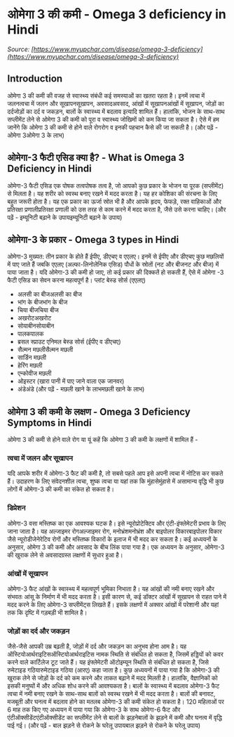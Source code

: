 # ओमेगा 3 की कमी - Omega 3 deficiency in Hindi
_Source: [https://www.myupchar.com/disease/omega-3-deficiency](https://www.myupchar.com/disease/omega-3-deficiency)_

## Introduction
ओमेगा 3 की कमी की वजह से स्वास्थ्य संबंधी कई समस्याओं का खतरा रहता है। इनमें त्वचा में जलनत्वचा में जलन और सूखापनसूखापन, अवसादअवसाद, आंखों में सूखापनआंखों में सूखापन, जोड़ों का दर्दजोड़ों का दर्द व जकड़न, बालों के स्वास्थ्य में बदलाव इत्यादि शामिल हैं। हालांकि, भोजन के साथ-साथ सप्लीमेंट लेने से ओमेगा 3 की कमी को पूरा व स्वास्थ्य जोखिमों को कम किया जा सकता है। ऐसे में हम जानेंगे कि ओमेगा 3 की कमी से होने वाले रोगरोग व इनकी पहचान कैसे की जा सकती है।
(और पढ़ें - ओमेगा 3ओमेगा 3 के लाभ)

## ओमेगा-3 फैटी एसिड क्या है? - What is Omega 3 Deficiency in Hindi
ओमेगा-3 फैटी एसिड एक पोषक तत्वपोषक तत्व है, जो आपको कुछ प्रकार के भोजन या पूरक (सप्लीमेंट) से मिलता है। यह शरीर को स्वस्थ बनाए रखने में मदद करता है। यह हर कोशिका की संरचना के लिए बहुत जरूरी होता है। यह एक प्रकार का ऊर्जा स्रोत भी है और आपके हृदय, फेफड़े, रक्त वाहिकाओं और प्रतिरक्षा प्रणालीप्रतिरक्षा प्रणाली को उस तरह से काम करने में मदद करता है, जैसे उसे करना चाहिए।
(और पढ़ें - इम्यूनिटी बढ़ाने के उपायइम्यूनिटी बढ़ाने के उपाय)

## ओमेगा-3 के प्रकार - Omega 3 types in Hindi
ओमेगा-3 मुख्यत: तीन प्रकार के होते हैं ईपीए, डीएचए व एएलए। इनमें से ईपीए और डीएचए कुछ मछलियों में पाए जाते हैं जबकि एएलए (अल्फा-लिनोलेनिक एसिड) पौधों के स्रोतों (नट और बीजनट और बीज) में पाया जाता है। यदि ओमेगा-3 की कमी हो जाए, तो कई प्रकार की दिक्कतें हो सकती हैं, ऐसे में ओमेगा -3 फैटी एसिड का सेवन करना महत्वपूर्ण है।
प्लांट बेस्ड सोर्स (एएलए)
- अलसी का बीजअलसी का बीज
- भांग के बीजभांग के बीज
- चिया बीजचिया बीज
- अखरोटअखरोट
- सोयाबीनसोयाबीन
- पालकपालक
- ब्रसल स्प्राउट
एनिमल बेस्ड सोर्स (ईपीए व डीएचए)
- सैल्मन मछलीसैल्मन मछली
- सार्डिन मछली
- हेरिंग मछली
- एन्कोवीज मछली
- ओइस्टर (खारा पानी में पाए जाने वाला एक जानवर)
- अंडेअंडे
(और पढ़ें - मछली खाने के लाभमछली खाने के लाभ)

## ओमेगा 3 की कमी के लक्षण - Omega 3 Deficiency Symptoms in Hindi
ओमेगा 3 की कमी से होने वाले रोग या यूं कहें कि ओमेगा 3 की कमी के लक्षणों में शामिल हैं -
### त्वचा में जलन और सूखापन
यदि आपके शरीर में ओमेगा-3 फैट की कमी है, तो सबसे पहले आप इसे अपनी त्वचा में नोटिस कर सकते हैं। उदाहरण के लिए संवेदनशील त्वचा, शुष्क त्वचा या यहां तक ​​कि मुंहासेमुंहासे में असामान्य वृद्धि भी कुछ लोगों में ओमेगा-3 की कमी का संकेत हो सकता है।
### डिप्रेशन
ओमेगा-3 वसा मस्तिष्क का एक आवश्यक घटक है। इसे न्यूरोप्रोटेक्टिव और एंटी-इंफ्लेमेटरी प्रभाव के लिए जाना जाता है। यह अल्जाइमर रोगअल्जाइमर रोग, मनोभ्रंशमनोभ्रंश और बाइपोलर विकारबाइपोलर विकार जैसे न्यूरोडीजेनेरेटिव रोगों और मस्तिष्क विकारों के इलाज में भी मदद कर सकता है। कई अध्ययनों के अनुसार, ओमेगा 3 की कमी और अवसाद के बीच लिंक पाया गया है। एक अध्ययन के अनुसार, ओमेगा-3 की खुराक लेने से अवसादग्रस्त लक्षणों में सुधार हुआ है।
### आंखों में सूखापन
ओमेगा-3 फैट आंखों के स्वास्थ्य में महत्वपूर्ण भूमिका निभाता है। यह आंखों की नमी बनाए रखने और संभवतः आंसू के निर्माण में भी मदद करता है। इसी कारण से, कई डॉक्टर आंखों में सूखापन से राहत पाने में मदद करने के लिए ओमेगा-3 सप्लीमेंट्स लिखते हैं। इसके लक्षणों में अक्सर आंखों में परेशानी और यहां तक कि दृष्टि में गड़बड़ी भी शामिल है।
### जोड़ों का दर्द और जकड़न
जैसे-जैसे आपकी उम्र बढ़ती है, जोड़ों में दर्द और जकड़न का अनुभव होना आम है। यह ऑस्टियोआर्थराइटिसऑस्टियोआर्थराइटिस नामक स्थिति से संबंधित हो सकता है, जिसमें हड्डियों को कवर करने वाले कार्टिलेज टूट जाते हैं। यह इंफ्लेमेटरी ऑटोइम्यून स्थिति से संबंधित हो सकता है, जिसे रुमेटाइड गठियारुमेटाइड गठिया (आरए) कहा जाता है।
कुछ अध्ययनों में पाया गया है कि ओमेगा-3 की खुराक लेने से जोड़ों के दर्द को कम करने और ताकत बढ़ाने में मदद मिलती है। हालांकि, वैज्ञानिकों को इसकी मनुष्यों में और अधिक शोध करने की आवश्यकता है।
बालों के स्वास्थ्य में बदलाव
ओमेगा-3 फैट त्वचा में नमी बनाए रखने के साथ-साथ बालों को स्वस्थ रखने में भी मदद करता है। बालों की बनावट, मजबूती और घनत्व में बदलाव होने का मतलब ओमेगा-3 की कमी संकेत हो सकता है।
120 महिलाओं पर 6 माह तक किए गए अध्ययन में पाया गया कि ओमेगा-3 के साथ ओमेगा-6 फैट और एंटीऑक्सीडेंटएंटीऑक्सीडेंट का सप्लीमेंट लेने से बालों के झड़नेबालों के झड़ने में कमी और घनत्व में वृद्धि पाई गई।
(और पढ़ें - बाल झड़ने से रोकने के घरेलू उपायबाल झड़ने से रोकने के घरेलू उपाय)

